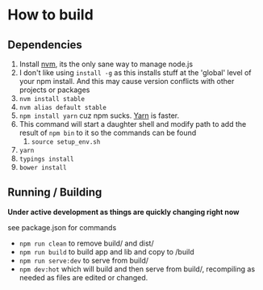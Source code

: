 # How to build

## Dependencies

1. Install [nvm](https://github.com/creationix/nvm), its the only sane way to manage node.js
1. I don't like using `install -g` as this installs stuff at the 'global' level of your npm install. And this may cause version conflicts with other projects or packages
1. `nvm install stable`
1. `nvm alias default stable`
1. `npm install yarn` cuz npm sucks. [Yarn](https://yarnpkg.com/) is faster.
1. This command will start a daughter shell and modify path to add the result of `npm bin` to it so the commands can be found
    1. `source setup_env.sh`
1. `yarn`
1. `typings install`
1. `bower install`

## Running / Building

**Under active development as things are quickly changing right now**

see package.json for commands

* `npm run clean` to remove build/ and dist/
* `npm run build` to build app and lib and copy to /build
* `npm run serve:dev` to serve from build/
* `npm dev:hot` which will build and then serve from build/, recompiling as needed as files are edited or changed.
